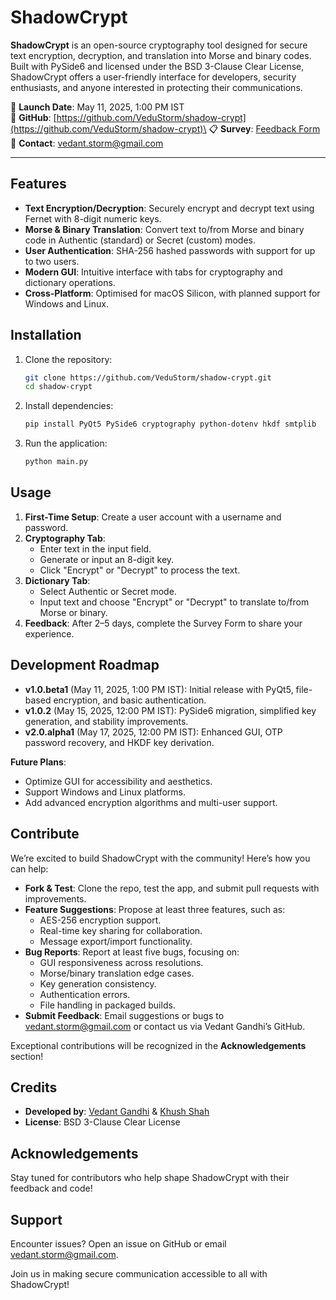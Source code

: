# ShadowCrypt

**ShadowCrypt** is an open-source cryptography tool designed for secure text encryption, decryption, and translation into Morse and binary codes. Built with PySide6 and licensed under the BSD 3-Clause Clear License, ShadowCrypt offers a user-friendly interface for developers, security enthusiasts, and anyone interested in protecting their communications.

📅 **Launch Date**: May 11, 2025, 1:00 PM IST\
🔗 **GitHub**: [https://github.com/VeduStorm/shadow-crypt](https://github.com/VeduStorm/shadow-crypt)\
📋 **Survey**: [Feedback Form](https://forms.gle/7G5yDveKVuDGUo377)\
📧 **Contact**: vedant.storm@gmail.com

---

## Features

- **Text Encryption/Decryption**: Securely encrypt and decrypt text using Fernet with 8-digit numeric keys.
- **Morse & Binary Translation**: Convert text to/from Morse and binary code in Authentic (standard) or Secret (custom) modes.
- **User Authentication**: SHA-256 hashed passwords with support for up to two users.
- **Modern GUI**: Intuitive interface with tabs for cryptography and dictionary operations.
- **Cross-Platform**: Optimised for macOS Silicon, with planned support for Windows and Linux.

## Installation

1. Clone the repository:

   ```bash
   git clone https://github.com/VeduStorm/shadow-crypt.git
   cd shadow-crypt
   ```
2. Install dependencies:

   ```bash
   pip install PyQt5 PySide6 cryptography python-dotenv hkdf smtplib 
   ```
3. Run the application:

   ```bash
   python main.py
   ```

## Usage

1. **First-Time Setup**: Create a user account with a username and password.
2. **Cryptography Tab**:
   - Enter text in the input field.
   - Generate or input an 8-digit key.
   - Click "Encrypt" or "Decrypt" to process the text.
3. **Dictionary Tab**:
   - Select Authentic or Secret mode.
   - Input text and choose "Encrypt" or "Decrypt" to translate to/from Morse or binary.
4. **Feedback**: After 2–5 days, complete the Survey Form to share your experience.

## Development Roadmap

- **v1.0.beta1** (May 11, 2025, 1:00 PM IST): Initial release with PyQt5, file-based encryption, and basic authentication.
- **v1.0.2** (May 15, 2025, 12:00 PM IST): PySide6 migration, simplified key generation, and stability improvements.
- **v2.0.alpha1** (May 17, 2025, 12:00 PM IST): Enhanced GUI, OTP password recovery, and HKDF key derivation.

**Future Plans**:

- Optimize GUI for accessibility and aesthetics.
- Support Windows and Linux platforms.
- Add advanced encryption algorithms and multi-user support.

## Contribute

We’re excited to build ShadowCrypt with the community! Here’s how you can help:

- **Fork & Test**: Clone the repo, test the app, and submit pull requests with improvements.
- **Feature Suggestions**: Propose at least three features, such as:
  - AES-256 encryption support.
  - Real-time key sharing for collaboration.
  - Message export/import functionality.
- **Bug Reports**: Report at least five bugs, focusing on:
  - GUI responsiveness across resolutions.
  - Morse/binary translation edge cases.
  - Key generation consistency.
  - Authentication errors.
  - File handling in packaged builds.
- **Submit Feedback**: Email suggestions or bugs to vedant.storm@gmail.com or contact us via Vedant Gandhi’s GitHub.

Exceptional contributions will be recognized in the **Acknowledgements** section!

## Credits

- **Developed by**: [Vedant Gandhi](https://github.com/vedustorm) & [Khush Shah](https://github.com/kspro416)
- **License**: BSD 3-Clause Clear License

## Acknowledgements

Stay tuned for contributors who help shape ShadowCrypt with their feedback and code!

## Support

Encounter issues? Open an issue on GitHub or email vedant.storm@gmail.com.

Join us in making secure communication accessible to all with ShadowCrypt!
